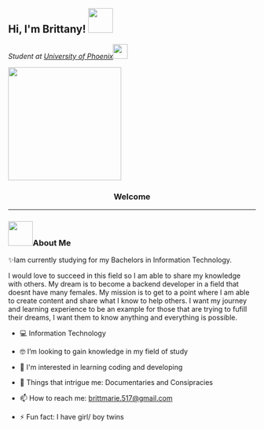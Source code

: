 <h2>Hi, I'm Brittany! <img src="https://media.giphy.com/media/mGcNjsfWAjY5AEZNw6/giphy.gif" width="50"></h2>
<div id="header" align="left">
<p><em>Student at <a href="https://www.phoenix.edu/">University of Phoenix</a><img src="https://media.giphy.com/media/fYSnHlufseco8Fh93Z/giphy.gif" width="30">
</em></p>

 <img src="https://media.giphy.com/media/ieyl9zmCjO4b4t6qoY/giphy.gif" width="230">	
</div>

<!-- Heading -->
<h3 align="center">Welcome








</p>

 <!-- About section -->

---
###  <img src="https://media.giphy.com/media/VgCDAzcKvsR6OM0uWg/giphy.gif" width="50">About Me
✨Iam currently studying for my Bachelors in Information Technology. 

I would love to succeed in this field so I am able to share my knowledge with others. My dream is to become a backend developer
in a field that doesnt have many females. My mission is to get to a point where I am able to create content and share what I know
to help others. I want my journey and learning experience to be an example for those that are trying to fufill their dreams, I want
them to know anything and everything is possible.




- 💻 Information Technology 

- 🤓 I’m looking to gain knowledge in my field of study

- 🤔 I'm interested in learning coding and developing

- 💬 Things that intrigue me: Documentaries and Consipracies

- 📫 How to reach me: brittmarie.517@gmail.com

- ⚡ Fun fact: I have girl/ boy twins
  
